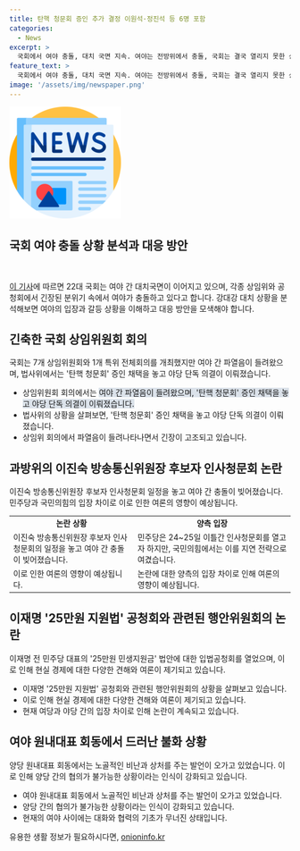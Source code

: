 ```yaml
---
title: 탄핵 청문회 증인 추가 결정 이원석·정진석 등 6명 포함
categories:
  - News
excerpt: >
  국회에서 여야 충돌, 대치 국면 지속. 여야는 전방위에서 충돌, 국회는 결국 열리지 못한 상태. 탄핵 청문회 증인 추가 채택, 여야 강한 대립. 불출석으로 토론 종결 및 표결 강행. 방통위 이진숙 후보자 인사청문회 일정에도 충돌. 노란봉투법 처리 야당 단독으로 논란. 국민의힘에 의한 의사일정 협의 보이콧. 변함없는 여야 간 평행선, 국회 개원식 일정 미정. 한편 선거를 위해 여당의 전당대회 비난 발언에 공분. 앞으로 다시 회의 주재 원내대표 회동을 통해 대화 예정.
feature_text: >
  국회에서 여야 충돌, 대치 국면 지속. 여야는 전방위에서 충돌, 국회는 결국 열리지 못한 상태. 탄핵 청문회 증인 추가 채택, 여야 강한 대립. 불출석으로 토론 종결 및 표결 강행. 방통위 이진숙 후보자 인사청문회 일정에도 충돌. 노란봉투법 처리 야당 단독으로 논란. 국민의힘에 의한 의사일정 협의 보이콧. 변함없는 여야 간 평행선, 국회 개원식 일정 미정. 한편 선거를 위해 여당의 전당대회 비난 발언에 공분. 앞으로 다시 회의 주재 원내대표 회동을 통해 대화 예정.
image: '/assets/img/newspaper.png'
---
```


<p><img src="/assets/img/newspaper.png" alt="kimp 속보" /></p>

<h2>국회 여야 충돌 상황 분석과 대응 방안</h2>

<p data-ke-size="size16">&nbsp;</p>

<p><a href="https://news.naver.com/main/read.naver?mode=LSD&mid=sec&sid1=100&oid=437&aid=0000273478" target="_blank">이 기사</a>에 따르면 22대 국회는 여야 간 대치국면이 이어지고 있으며, 각종 상임위와 공청회에서 긴장된 분위기 속에서 여야가 충돌하고 있다고 합니다. 강대강 대치 상황을 분석해보면 여야의 입장과 갈등 상황을 이해하고 대응 방안을 모색해야 합니다.</p>

<h2 data-ke-size="size26">긴축한 국회 상임위원회 회의</h2>

<p>국회는 7개 상임위원회와 1개 특위 전체회의를 개최했지만 여야 간 파열음이 들려왔으며, 법사위에서는 '탄핵 청문회' 증인 채택을 놓고 야당 단독 의결이 이뤄졌습니다.</p>

<ul>
<li>상임위원회 회의에서는 <span style="background-color: #21538527;">여야 간 파열음이 들려왔으며, '탄핵 청문회' 증인 채택을 놓고 야당 단독 의결이 이뤄졌습니다.</span></li>
<li>법사위의 상황을 살펴보면, '탄핵 청문회' 증인 채택을 놓고 야당 단독 의결이 이뤄졌습니다.</li>
<li>상임위 회의에서 파열음이 들려나타나면서 긴장이 고조되고 있습니다.</li>
</ul>

<h2 data-ke-size="size26">과방위의 이진숙 방송통신위원장 후보자 인사청문회 논란</h2>

<p>이진숙 방송통신위원장 후보자 인사청문회 일정을 놓고 여야 간 충돌이 빚어졌습니다. 민주당과 국민의힘의 입장 차이로 이로 인한 여론의 영향이 예상됩니다.</p>

<table style="width: 100%;">
<tbody>
<tr>
<td style="text-align: center; height: 17px;"><b>논란 상황</b></td>
<td style="text-align: center; height: 17px;"><b>양측 입장</b></td>
</tr>
<tr>
<td style="text-align: left;">이진숙 방송통신위원장 후보자 인사청문회의 일정을 놓고 여야 간 충돌이 빚어졌습니다.</td>
<td style="text-align: left;">민주당은 24~25일 이틀간 인사청문회를 열고자 하지만, 국민의힘에서는 이를 지연 전략으로 여겼습니다.</td>
</tr>
<tr>
<td style="text-align: left;">이로 인한 여론의 영향이 예상됩니다.</td>
<td style="text-align: left;">논란에 대한 양측의 입장 차이로 인해 여론의 영향이 예상됩니다.</td>
</tr>
</tbody>
</table>

<h2 data-ke-size="size26">이재명 '25만원 지원법' 공청회와 관련된 행안위원회의 논란</h2>

<p>이재명 전 민주당 대표의 '25만원 민생지원금' 법안에 대한 입법공청회를 열었으며, 이로 인해 현실 경제에 대한 다양한 견해와 여론이 제기되고 있습니다.</p>

<ul>
<li>이재명 '25만원 지원법' 공청회와 관련된 행안위원회의 상황을 살펴보고 있습니다.</li>
<li>이로 인해 현실 경제에 대한 다양한 견해와 여론이 제기되고 있습니다.</li>
<li>현재 여당과 야당 간의 입장 차이로 인해 논란이 계속되고 있습니다.</li>
</ul>

<h2 data-ke-size="size26">여야 원내대표 회동에서 드러난 불화 상황</h2>

<p>양당 원내대표 회동에서는 노골적인 비난과 상처를 주는 발언이 오가고 있었습니다. 이로 인해 양당 간의 협의가 불가능한 상황이라는 인식이 강화되고 있습니다.</p>

<ul>
<li>여야 원내대표 회동에서 노골적인 비난과 상처를 주는 발언이 오가고 있었습니다.</li>
<li>양당 간의 협의가 불가능한 상황이라는 인식이 강화되고 있습니다.</li>
<li>현재의 여야 사이에는 대화와 협력의 기초가 무너진 상태입니다.</li>
</ul>

<p data-ke-size="size16"></p>
유용한 생활 정보가 필요하시다면, <a href="https://onioninfo.kr" rel="dofollow">onioninfo.kr</a>


